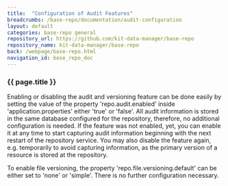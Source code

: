 ```yaml
---
title:  "Configuration of Audit Features"
breadcrumbs: /base-repo/documentation/audit-configuration
layout: default
categories: base-repo general
repository_url: https://github.com/kit-data-manager/base-repo
repository_name: kit-data-manager/base-repo
back: /webpage/base-repo.html
navigation_id: base_repo_doc
---
```


### {{ page.title }}

Enabling or disabling the audit and versioning feature can be done easily by setting the value of the property 'repo.audit.enabled' inside 'application.properties' either 'true' or 'false'. All audit information is stored
in the same database configured for the repository, therefore, no additional configuration is needed. If the feature was not enabled, yet, you can enable it at any time to start capturing audit information beginning with 
the next restart of the repository service. You may also disable the feature again, e.g. temporarily to avoid capturing information, as the primary version of a resource is stored at the repository. 

To enable file versioning, the property 'repo.file.versioning.default' can be either set to 'none' or 'simple'. There is no further configuration necessary.



